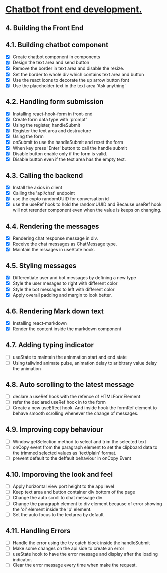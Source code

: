 <h1 style="text-decoration:underline;">Chatbot front end development.</h1>

## 4. Building the Front End

## 4.1. Building chatbot component
- [x] Create chatbot component in components
- [x] Design the text area and send button
- [x] Remove the border in text area and disable the resize.
- [x] Set the border to whole div which contains text area and button
- [x] Use the react icons to decorate the up arrow button font
- [x] Use the placeholder text in the text area 'Ask anything'

## 4.2. Handling form submission
- [x] Installing react-hook-form in front-end
- [x] Create form data type with 'prompt'
- [x] Using the register, handleSubmit
- [x] Register the text area and destructure
- [x] Using the form
- [x] onSubmit to use the handleSubmit and reset the form
- [x] When key press 'Enter' button to call the handle submit
- [x] Disable button enable only if the form is valid.
- [x] Disable button even if the text area has the empty text.

## 4.3. Calling the backend
- [x] Install the axios in client
- [x] Calling the 'api/chat' endpoint
- [x] use the cypto randomUUID for conversation id
- [x] use the useRef hook to hold the randomUUID and Because useRef hook will not rerender component even when the value is keeps on changing. 

## 4.4. Rendering the messages
- [x] Rendering chat response message in div.
- [x] Receive the chat messages as ChatMessage type.
- [x] Maintain the mssages in useState hook.
  
## 4.5. Styling messages
- [x] Differentiate user and bot messages by defining a new type
- [x] Style the user mesages to right with different color
- [x] Style the bot messages to left with different color
- [x] Apply overall padding and margin to look better. 
  
## 4.6. Rendering Mark down text
- [x] Installing react-markdown
- [x] Render the content inside the markdown component

## 4.7. Adding typing indicator
- [ ] useState to maintain the aninmation start and end state
- [ ] Using tailwind animate pulse, animation delay to aribitrary value delay the animation

## 4.8. Auto scrolling to the latest message
- [ ] declare a useRef hook with the refence of HTMLFormElement
- [ ] refer the declared useRef hook in to the form
- [ ] Create a new useEffect hook. And inside hook the formRef element to behave smooth scrolling whenever the change of messages.

## 4.9. Improving copy behaviour
- [ ] Window.getSelection method to select and trim the selected text
- [ ] onCopy event from the paragraph element to set the clipboard data to the trimmed selected values as 'text/plain' format.
- [ ] prevent default to the deffault behaviour in onCopy Event
  
## 4.10. Imporoving the look and feel
- [ ] Apply horizontal view port height to the app level
- [ ] Keep text area and button container div bottom of the page
- [ ] Change the auto scroll to chat message div
- [ ] Change the paragraph element to div element because of error showing the 'ol' element inside the 'p' element.
- [ ] Set the auto focus to the textarea by default
  
## 4.11. Handling Errors
- [ ] Handle the error using the try catch block inside the handleSubmit
- [ ] Make some changes on the api side to create an error
- [ ] useState hook to have the error message and display after the loading indicator.
- [ ] Clear the error message every time when make the request.
